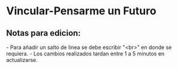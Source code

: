 # Vincular-Pensarme un Futuro

<h2>Notas para edicion:</h2>
- Para añadir un salto de linea se debe escribir "&lt;br&gt;" en donde se requiera.
- Los cambios realizados tardan entre 1 a 5 minutos en actualizarse.
